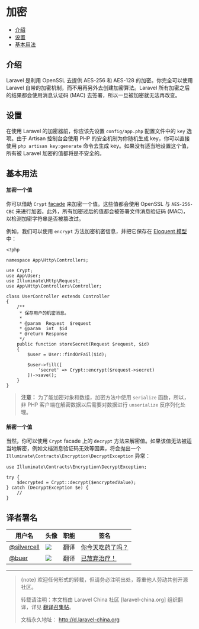 # 加密

- [介绍](#introduction)
- [设置](#configuration)
- [基本用法](#basic-usage)

<a name="introduction"></a>
## 介绍

Laravel 是利用 OpenSSL 去提供 AES-256 和 AES-128 的加密。你完全可以使用 Laravel 自带的加密机制，而不用再另外去创建加密算法。Laravel 所有加密之后的结果都会使用消息认证码 (MAC) 去签署，所以一旦被加密就无法再改变。

<a name="configuration"></a>
## 设置

在使用 Laravel 的加密器前，你应该先设置 `config/app.php` 配置文件中的 `key` 选项。由于 Artisan 控制台会使用 PHP 的安全机制为你随机生成 key，你可以直接使用 `php artisan key:generate` 命令去生成 key。如果没有适当地设置这个值，所有被 Laravel 加密的值都将是不安全的。

<a name="basic-usage"></a>
## 基本用法

#### 加密一个值

你可以借助 `Crypt` [facade](/docs/{{version}}/facades) 来加密一个值。这些值都会使用 OpenSSL 与 `AES-256-CBC` 来进行加密。此外，所有加密过后的值都会被签署文件消息验证码 (MAC)，以检测加密字符串是否被篡改过。

例如，我们可以使用 `encrypt` 方法加密机密信息，并把它保存在 [Eloquent 模型](/docs/{{version}}/eloquent) 中：

    <?php

    namespace App\Http\Controllers;

    use Crypt;
    use App\User;
    use Illuminate\Http\Request;
    use App\Http\Controllers\Controller;

    class UserController extends Controller
    {
        /**
         * 保存用户的机密消息。
         *
         * @param  Request  $request
         * @param  int  $id
         * @return Response
         */
        public function storeSecret(Request $request, $id)
        {
            $user = User::findOrFail($id);

            $user->fill([
                'secret' => Crypt::encrypt($request->secret)
            ])->save();
        }
    }

> **注意：** 为了能加密对象和数组，加密方法中使用 `serialize` 函数，所以，非 PHP 客户端在解密数据以后需要对数据进行 `unserialize` 反序列化处理。

#### 解密一个值

当然，你可以使用 `Crypt` facade 上的 `decrypt` 方法来解密值。如果该值无法被适当地解密，例如文档消息验证码无效等因素，将会抛出一个 `Illuminate\Contracts\Encryption\DecryptException` 异常：

    use Illuminate\Contracts\Encryption\DecryptException;

    try {
        $decrypted = Crypt::decrypt($encryptedValue);
    } catch (DecryptException $e) {
        //
    }

## 译者署名
| 用户名 | 头像 | 职能 | 签名 |
|---|---|---|---|
| [@silvercell](https://github.com/silvercell)  | <img class="avatar-66 rm-style" src="https://avatars2.githubusercontent.com/u/20363459?v=3&u=2234d736aa27209a2e986d4d789f95c6d110aa0c&s=140">  |  翻译  | [你今天吃药了吗？](http://www.cxdog.com) |
| [@buer](https://github.com/buer0)  | <img class="avatar-66 rm-style" src="https://avatars3.githubusercontent.com/u/22141008?v=3&u=f14a9d540240e1d39079dc1319eb146a91aabfa8&s=140">  | 翻译 | [已放弃治疗！](http://www.cxdog.com) |



--- 

> {note} 欢迎任何形式的转载，但请务必注明出处，尊重他人劳动共创开源社区。
> 
> 转载请注明：本文档由 Laravel China 社区 [laravel-china.org] 组织翻译，详见 [翻译召集帖](https://laravel-china.org/topics/2752/laravel-53-document-translation-completed)。
> 
> 文档永久地址： http://d.laravel-china.org